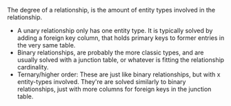 The degree of a relationship, is the amount of entity types involved in the relationship. 

* A unary relationship only has one entity type. It is typically solved by adding a foreign key column, that holds primary keys to former entries in the very same table.
* Binary relationships, are probably the more classic types, and are usually solved with a junction table, or whatever is fitting the relationship cardinality. 
* Ternary/higher order: These are just like binary relationships, but with x entity-types involved. They're are solved similarly to binary relationships, just with more columns for foreign keys in the junction table. 